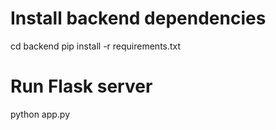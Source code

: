 # Install backend dependencies
cd backend
pip install -r requirements.txt

# Run Flask server
python app.py